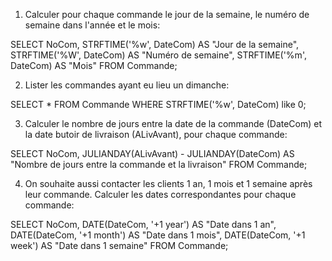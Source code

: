 1. Calculer pour chaque commande le jour de la semaine, le numéro de semaine dans l'année et le mois:

SELECT NoCom,
       STRFTIME('%w', DateCom) AS "Jour de la semaine",
       STRFTIME('%W', DateCom) AS "Numéro de semaine",
       STRFTIME('%m', DateCom) AS "Mois"
FROM Commande;

2. Lister les commandes ayant eu lieu un dimanche:

SELECT *
FROM Commande
WHERE STRFTIME('%w', DateCom) like 0;

3. Calculer le nombre de jours entre la date de la commande (DateCom) et la date butoir de livraison (ALivAvant), pour chaque commande:

SELECT NoCom,
       JULIANDAY(ALivAvant) - JULIANDAY(DateCom) AS "Nombre de jours entre la commande et la livraison"
FROM Commande;

4. On souhaite aussi contacter les clients 1 an, 1 mois et 1 semaine après leur commande. Calculer les dates correspondantes pour chaque commande:

SELECT NoCom,
       DATE(DateCom, '+1 year') AS "Date dans 1 an",
       DATE(DateCom, '+1 month') AS "Date dans 1 mois",
       DATE(DateCom, '+1 week') AS "Date dans 1 semaine"
FROM Commande;